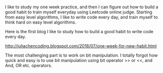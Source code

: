 
I like to study my one week practice, and then I can figure out how to build a good habit to train myself everyday using Leetcode online judge. Starting from easy level algorithms, I like to write code every day, and train myself to think hard on easy level algorithms. 
 
Here is the first blog I like to study how to build a good habit to write code every day. 

http://juliachencoding.blogspot.com/2018/07/one-week-for-new-habit.html

The most challenging part is to work on bit manipulation. I totally forgot how quick and easy is to use bit manipulation using bit operator >> or <<, and And, OR etc. operators. 


   
